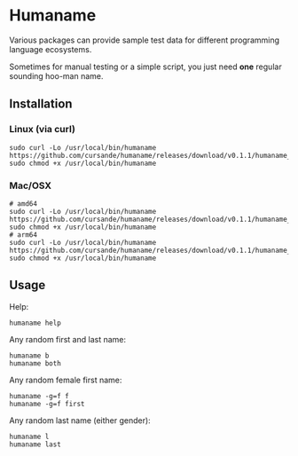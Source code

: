 # Humaname

Various packages can provide sample test data for different programming language ecosystems.

Sometimes for manual testing or a simple script, you just need **one** regular sounding hoo-man name. 

## Installation

### Linux (via curl)
``` shell
sudo curl -Lo /usr/local/bin/humaname https://github.com/cursande/humaname/releases/download/v0.1.1/humaname_linux_amd64
sudo chmod +x /usr/local/bin/humaname
```

### Mac/OSX
``` shell
# amd64
sudo curl -Lo /usr/local/bin/humaname https://github.com/cursande/humaname/releases/download/v0.1.1/humaname_darwin_amd64
sudo chmod +x /usr/local/bin/humaname
# arm64
sudo curl -Lo /usr/local/bin/humaname https://github.com/cursande/humaname/releases/download/v0.1.1/humaname_darwin_arm64
sudo chmod +x /usr/local/bin/humaname

```

## Usage

Help:
``` shell
humaname help
```

Any random first and last name:
``` shell
humaname b
humaname both
```

Any random female first name:
``` shell
humaname -g=f f
humaname -g=f first
```

Any random last name (either gender):
``` shell
humaname l
humaname last
```
